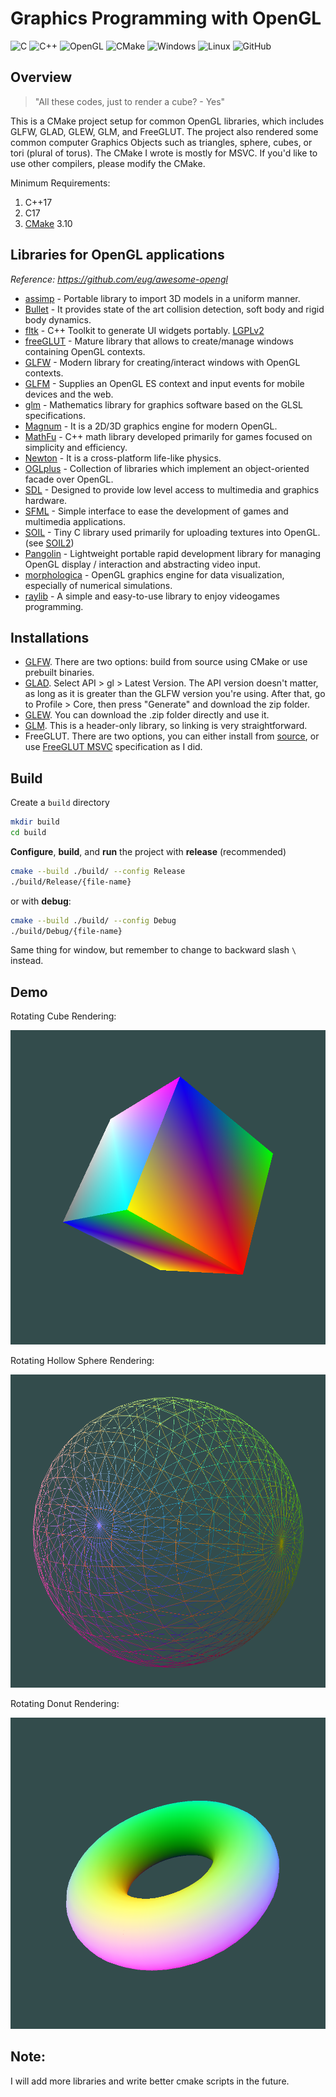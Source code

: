 # Graphics Programming with OpenGL

![C](https://img.shields.io/badge/c-%2300599C.svg?style=for-the-badge&logo=c&logoColor=white)
![C++](https://img.shields.io/badge/c++-%2300599C.svg?style=for-the-badge&logo=c%2B%2B&logoColor=white)
![OpenGL](https://img.shields.io/badge/OpenGL-%23FFFFFF.svg?style=for-the-badge&logo=opengl)
![CMake](https://img.shields.io/badge/CMake-%23008FBA.svg?style=for-the-badge&logo=cmake&logoColor=white)
![Windows](https://img.shields.io/badge/Windows-0078D6?style=for-the-badge&logo=windows&logoColor=white)
![Linux](https://img.shields.io/badge/Linux-FCC624?style=for-the-badge&logo=linux&logoColor=black)
![GitHub](https://img.shields.io/badge/github-%23121011.svg?style=for-the-badge&logo=github&logoColor=white)

[comment]: <> (Source: https://ileriayo.github.io/markdown-badges/)

## Overview


> "All these codes, just to render a cube? - Yes"


This is a CMake project setup for common OpenGL libraries, which includes GLFW, GLAD, GLEW, GLM, and FreeGLUT. The project also rendered some common computer Graphics Objects such as triangles, sphere, cubes, or tori (plural of torus). The CMake I wrote is mostly for MSVC. If you'd like to use other compilers, please modify the CMake.

Minimum Requirements: 
1. C++17
2. C17
3. [CMake](https://cmake.org/) 3.10

## Libraries for OpenGL applications

*Reference: https://github.com/eug/awesome-opengl*

* [assimp](https://github.com/assimp/assimp) - Portable library to import 3D models in a uniform manner.
* [Bullet](http://bulletphysics.org/wordpress) - It provides state of the art collision detection, soft body and rigid body dynamics.
* [fltk](https://www.fltk.org/) - C++ Toolkit to generate UI widgets portably. [LGPLv2](https://www.fltk.org/COPYING.php)
* [freeGLUT](http://freeglut.sourceforge.net) - Mature library that allows to create/manage windows containing OpenGL contexts.
* [GLFW](http://www.glfw.org) - Modern library for creating/interact windows with OpenGL contexts.
* [GLFM](https://github.com/brackeen/glfm) - Supplies an OpenGL ES context and input events for mobile devices and the web.
* [glm](http://glm.g-truc.net/0.9.6/index.html) - Mathematics library for graphics software based on the GLSL specifications.
* [Magnum](https://github.com/mosra/magnum) - It is a 2D/3D graphics engine for modern OpenGL.
* [MathFu](http://google.github.io/mathfu/) - C++ math library developed primarily for games focused on simplicity and efficiency.
* [Newton](http://newtondynamics.com/forum/newton.php) - It is a cross-platform life-like physics.
* [OGLplus](http://oglplus.org) - Collection of libraries which implement an object-oriented facade over OpenGL.
* [SDL](http://www.libsdl.org) - Designed to provide low level access to multimedia and graphics hardware.
* [SFML](http://www.sfml-dev.org) - Simple interface to ease the development of games and multimedia applications.
* [SOIL](http://www.lonesock.net/soil.html) - Tiny C library used primarily for uploading textures into OpenGL. (see [SOIL2](https://bitbucket.org/SpartanJ/soil2))
* [Pangolin](https://github.com/stevenlovegrove/Pangolin) - Lightweight portable rapid development library for managing OpenGL display / interaction and abstracting video input.
* [morphologica](https://github.com/ABRG-Models/morphologica) - OpenGL graphics engine for data visualization, especially of numerical simulations.
* [raylib](https://github.com/raysan5/raylib) - A simple and easy-to-use library to enjoy videogames programming.

## Installations

* [GLFW](https://www.glfw.org/download). There are two options: build from source using CMake or use prebuilt binaries.
* [GLAD](https://glad.dav1d.de/). Select API > gl > Latest Version. The API version doesn't matter, as long as it is greater than the GLFW version you're using. After that, go to Profile > Core, then press "Generate" and download the zip folder.
* [GLEW](https://glew.sourceforge.net/index.html). You can download the .zip folder directly and use it.
* [GLM](https://github.com/g-truc/glm/tags). This is a header-only library, so linking is very straightforward.
* FreeGLUT. There are two options, you can either install from [source](https://sourceforge.net/projects/freeglut/), or use [FreeGLUT MSVC](https://www.transmissionzero.co.uk/software/freeglut-devel/) specification as I did.

## Build

Create a `build` directory

```bash
mkdir build
cd build
```

**Configure**, **build**, and **run** the project with **release** (recommended)

```bash
cmake --build ./build/ --config Release
./build/Release/{file-name}
```

or with **debug**:

```bash
cmake --build ./build/ --config Debug
./build/Debug/{file-name}
```

Same thing for window, but remember to change to backward slash `\` instead.

## Demo

Rotating Cube Rendering:

<p align="center">
<img alt="70k-objects" src="images/rotating-cube.png" width="550">
</p>

Rotating Hollow Sphere Rendering:

<p align="center">
<img alt="70k-objects" src="images/rotating-sphere.png" width="550">
</p>

Rotating Donut Rendering:

<p align="center">
<img alt="70k-objects" src="images/rotating-donut.png" width="550">
</p>

## Note:

I will add more libraries and write better cmake scripts in the future.

